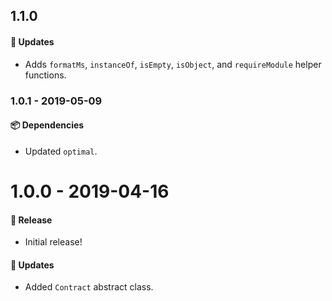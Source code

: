 ## 1.1.0

#### 🚀 Updates

- Adds `formatMs`, `instanceOf`, `isEmpty`, `isObject`, and `requireModule` helper functions.

### 1.0.1 - 2019-05-09

#### 📦 Dependencies

- Updated `optimal`.

# 1.0.0 - 2019-04-16

#### 🎉 Release

- Initial release!

#### 🚀 Updates

- Added `Contract` abstract class.
